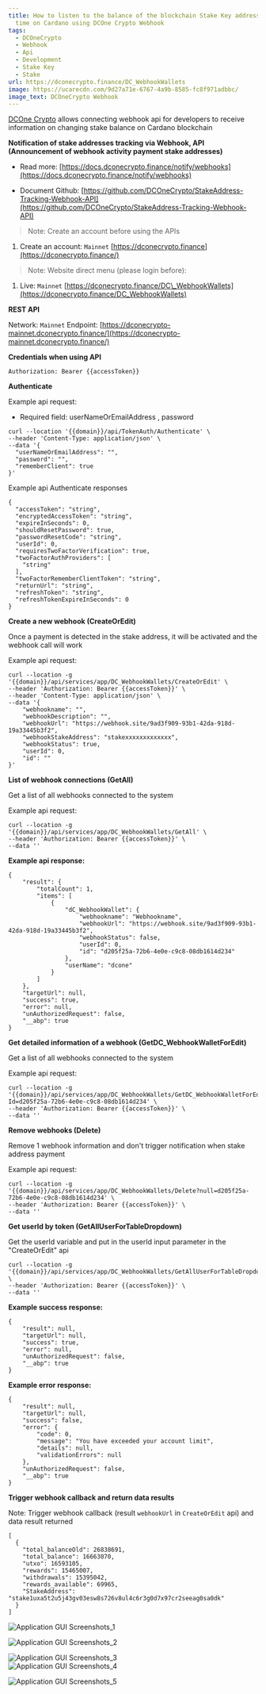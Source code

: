 ```yaml
---
title: How to listen to the balance of the blockchain Stake Key address in real
  time on Cardano using DCOne Crypto Webhook
tags:
  - DCOneCrypto
  - Webhook
  - Api
  - Development
  - Stake Key
  - Stake
url: https://dconecrypto.finance/DC_WebhookWallets
image: https://ucarecdn.com/9d27a71e-6767-4a9b-8585-fc8f971adbbc/
image_text: DCOneCrypto Webhook
---
```


[DCOne Crypto](https://dconecrypto.finance/article.html?FilterText=&dC_ArticlesCatalogId=Document) allows connecting webhook api for developers to receive information on changing stake balance on Cardano blockchain

**Notification of stake addresses tracking via Webhook, API (Announcement of webhook activity payment stake addresses)**

*   Read more: [https://docs.dconecrypto.finance/notify/webhooks](https://docs.dconecrypto.finance/notify/webhooks)
    
*   Document Github: [https://github.com/DCOneCrypto/StakeAddress-Tracking-Webhook-API](https://github.com/DCOneCrypto/StakeAddress-Tracking-Webhook-API)
    

> Note: Create an account before using the APIs

1.  Create an account: `Mainnet` [https://dconecrypto.finance](https://dconecrypto.finance/)
    

> Note: Website direct menu (please login before):

1.  Live: `Mainnet` [https://dconecrypto.finance/DC\_WebhookWallets](https://dconecrypto.finance/DC_WebhookWallets)
    

**REST API**

Network: `Mainnet` Endpoint: [https://dconecrypto-mainnet.dconecrypto.finance/](https://dconecrypto-mainnet.dconecrypto.finance/)

**Credentials when using API**

```markup
Authorization: Bearer {{accessToken}}

```

**Authenticate**

Example api request:

*   Required field: userNameOrEmailAddress , password
    

```markup
curl --location '{{domain}}/api/TokenAuth/Authenticate' \
--header 'Content-Type: application/json' \
--data '{
  "userNameOrEmailAddress": "",
  "password": "",
  "rememberClient": true
}'

```

Example api Authenticate responses

```markup
{
  "accessToken": "string",
  "encryptedAccessToken": "string",
  "expireInSeconds": 0,
  "shouldResetPassword": true,
  "passwordResetCode": "string",
  "userId": 0,
  "requiresTwoFactorVerification": true,
  "twoFactorAuthProviders": [
    "string"
  ],
  "twoFactorRememberClientToken": "string",
  "returnUrl": "string",
  "refreshToken": "string",
  "refreshTokenExpireInSeconds": 0
}

```

**Create a new webhook (CreateOrEdit)**

Once a payment is detected in the stake address, it will be activated and the webhook call will work

Example api request:

```markup
curl --location -g '{{domain}}/api/services/app/DC_WebhookWallets/CreateOrEdit' \
--header 'Authorization: Bearer {{accessToken}}' \
--header 'Content-Type: application/json' \
--data '{
    "webhookname": "",
    "webhookDescription": "",
    "webhookUrl": "https://webhook.site/9ad3f909-93b1-42da-918d-19a33445b3f2",
    "webhookStakeAddress": "stakexxxxxxxxxxxxx",
    "webhookStatus": true,
    "userId": 0,
    "id": ""
}'

```

**List of webhook connections (GetAll)**

Get a list of all webhooks connected to the system

Example api request:

```markup
curl --location -g '{{domain}}/api/services/app/DC_WebhookWallets/GetAll' \
--header 'Authorization: Bearer {{accessToken}}' \
--data ''

```

**Example api response:**

```markup
{
    "result": {
        "totalCount": 1,
        "items": [
            {
                "dC_WebhookWallet": {
                    "webhookname": "Webhookname",
                    "webhookUrl": "https://webhook.site/9ad3f909-93b1-42da-918d-19a33445b3f2",
                    "webhookStatus": false,
                    "userId": 0,
                    "id": "d205f25a-72b6-4e0e-c9c8-08db1614d234"
                },
                "userName": "dcone"
            }
        ]
    },
    "targetUrl": null,
    "success": true,
    "error": null,
    "unAuthorizedRequest": false,
    "__abp": true
}

```

**Get detailed information of a webhook (GetDC\_WebhookWalletForEdit)**

Get a list of all webhooks connected to the system

Example api request:

```markup
curl --location -g '{{domain}}/api/services/app/DC_WebhookWallets/GetDC_WebhookWalletForEdit?Id=d205f25a-72b6-4e0e-c9c8-08db1614d234' \
--header 'Authorization: Bearer {{accessToken}}' \
--data ''

```

**Remove webhooks (Delete)**

Remove 1 webhook information and don't trigger notification when stake address payment

Example api request:

```markup
curl --location -g '{{domain}}/api/services/app/DC_WebhookWallets/Delete?null=d205f25a-72b6-4e0e-c9c8-08db1614d234' \
--header 'Authorization: Bearer {{accessToken}}' \
--data ''

```

**Get userId by token (GetAllUserForTableDropdown)**

Get the userId variable and put in the userId input parameter in the "CreateOrEdit" api

```markup
curl --location -g '{{domain}}/api/services/app/DC_WebhookWallets/GetAllUserForTableDropdown' \
--header 'Authorization: Bearer {{accessToken}}' \
--data ''

```

**Example success response:**

```markup
{
    "result": null,
    "targetUrl": null,
    "success": true,
    "error": null,
    "unAuthorizedRequest": false,
    "__abp": true
}

```

**Example error response:**

```markup
{
    "result": null,
    "targetUrl": null,
    "success": false,
    "error": {
        "code": 0,
        "message": "You have exceeded your account limit",
        "details": null,
        "validationErrors": null
    },
    "unAuthorizedRequest": false,
    "__abp": true
}

```

**Trigger webhook callback and return data results**

Note: Trigger webhook callback (result `webhookUrl` in `CreateOrEdit` api) and data result returned

```markup
[
  {
    "total_balanceOld": 26838691,
    "total_balance": 16663070,
    "utxo": 16593105,
    "rewards": 15465007,
    "withdrawals": 15395042,
    "rewards_available": 69965,
    "StakeAddress": "stake1uxa5t2u5j43gv03esw8s726v8ul4c6r3g0d7x97cr2seeag0sa0dk"
  }
]

```

![Application GUI Screenshots\_1](https://user-images.githubusercontent.com/106427209/222141713-45eb4015-6107-4581-bd9a-863b0313c035.PNG)

![Application GUI Screenshots\_2](https://user-images.githubusercontent.com/106427209/222141715-ac1d8cb1-12ac-460e-a35d-48eef0f14622.PNG)

![Application GUI Screenshots\_3](https://user-images.githubusercontent.com/106427209/222141715-ac1d8cb1-12ac-460e-a35d-48eef0f14622.PNG)  
![Application GUI Screenshots\_4](https://user-images.githubusercontent.com/106427209/222142086-bc5c6a7f-e8ac-4035-b018-2adc9bd8cc1e.PNG)

![Application GUI Screenshots\_5](https://user-images.githubusercontent.com/106427209/222144942-450a4973-8346-4fdd-884a-09c143cb5fc9.PNG)
